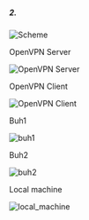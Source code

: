 ##### 2.

![Scheme](https://github.com/kyourselfer/OTUS_LinuxAdmin201804/blob/master/lesson11_vpn/2/schem.jpeg)
                                                           
OpenVPN Server

![OpenVPN Server](https://github.com/kyourselfer/OTUS_LinuxAdmin201804/blob/master/lesson11_vpn/2/ovpn_server.gif)

OpenVPN Client

![OpenVPN Client](https://github.com/kyourselfer/OTUS_LinuxAdmin201804/blob/master/lesson11_vpn/2/ovpn_client.gif)

Buh1

![buh1](https://github.com/kyourselfer/OTUS_LinuxAdmin201804/blob/master/lesson11_vpn/2/buh1.gif)

Buh2

![buh2](https://github.com/kyourselfer/OTUS_LinuxAdmin201804/blob/master/lesson11_vpn/2/buh2.gif)

Local machine

![local_machine](https://github.com/kyourselfer/OTUS_LinuxAdmin201804/blob/master/lesson11_vpn/2/local_machine.gif)
